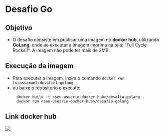 # Desafio Go

## Objetivo
- O desafio consiste em publicar uma imagem no **docker hub**, utilizando **GoLang**, onde ao executar a imagem imprima na tela: "Full Cycle Rocks!!". A imagem não pode ter mais de 2MB.

## Execução da imagem
- Para executar a imagem, insira o comando `docker run lucassamuel/desafio1-golang`
- ou baixe o repositorio e execute:
```shell
     docker build -t <seu-usuario-docker-hub>/desafio-golang .
     docker run <seu-usuario-docker-hub>/desafio-golang
```

## Link docker hub
<a target="_blank" href="https://hub.docker.com/repository/docker/lucassamuel/desafio1-golang/"><img src="https://img.shields.io/badge/docker-%230db7ed.svg?style=for-the-badge&logo=docker&logoColor=white"/></a>